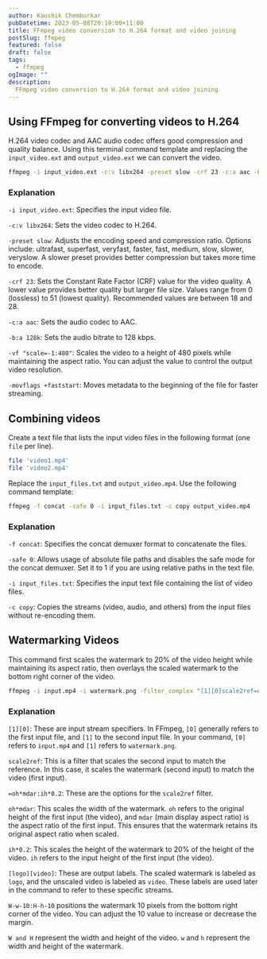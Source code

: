 ```yaml
---
author: Kaushik Chemburkar
pubDatetime: 2023-05-08T20:19:00+11:00
title: FFmpeg video conversion to H.264 format and video joining
postSlug: ffmpeg
featured: false
draft: false
tags:
  - ffmpeg
ogImage: ""
description:
  FFmpeg video conversion to H.264 format and video joining
---
```


## Using FFmpeg for converting videos to H.264

H.264 video codec and AAC audio codec offers good compression and quality balance. Using this terminal command template and replacing the `input_video.ext` and `output_video.ext` we can convert the video.

```bash
ffmpeg -i input_video.ext -c:v libx264 -preset slow -crf 23 -c:a aac -b:a 128k -vf "scale=-1:480" -movflags +faststart output_video.mp4
```

### Explanation

`-i input_video.ext`: Specifies the input video file.

`-c:v libx264`: Sets the video codec to H.264.

`-preset slow`: Adjusts the encoding speed and compression ratio. Options include: ultrafast, superfast, veryfast, faster, fast, medium, slow, slower, veryslow. A slower preset provides better compression but takes more time to encode.

`-crf 23`: Sets the Constant Rate Factor (CRF) value for the video quality. A lower value provides better quality but larger file size. Values range from 0 (lossless) to 51 (lowest quality). Recommended values are between 18 and 28.

`-c:a aac`: Sets the audio codec to AAC.

`-b:a 128k`: Sets the audio bitrate to 128 kbps.

`-vf "scale=-1:480"`: Scales the video to a height of 480 pixels while maintaining the aspect ratio. You can adjust the value to control the output video resolution.

`-movflags +faststart`: Moves metadata to the beginning of the file for faster streaming.

## Combining videos

Create a text file that lists the input video files in the following format (one `file` per line).

```bash
file 'video1.mp4'
file 'video2.mp4'
```

Replace the `input_files.txt` and `output_video.mp4`. Use the following command template:

```bash
ffmpeg -f concat -safe 0 -i input_files.txt -c copy output_video.mp4
```

### Explanation

`-f concat`: Specifies the concat demuxer format to concatenate the files.

`-safe 0`: Allows usage of absolute file paths and disables the safe mode for the concat demuxer. Set it to 1 if you are using relative paths in the text file.

`-i input_files.txt`: Specifies the input text file containing the list of video files.

`-c copy`: Copies the streams (video, audio, and others) from the input files without re-encoding them.

## Watermarking Videos

This command first scales the watermark to 20% of the video height while maintaining its aspect ratio, then overlays the scaled watermark to the bottom right corner of the video.

```bash
ffmpeg -i input.mp4 -i watermark.png -filter_complex "[1][0]scale2ref=oh*mdar:ih*0.2[logo][video];[video][logo]overlay=W-w-10:H-h-10" output_scaled.mp4
```

### Explanation

`[1][0]`: These are input stream specifiers. In FFmpeg, `[0]` generally refers to the first input file, and `[1]` to the second input file. In your command, `[0]` refers to `input.mp4` and `[1]` refers to `watermark.png`.

`scale2ref`: This is a filter that scales the second input to match the reference. In this case, it scales the watermark (second input) to match the video (first input).

`=oh*mdar:ih*0.2`: These are the options for the `scale2ref` filter.

`oh*mdar`: This scales the width of the watermark. `oh` refers to the original height of the first input (the video), and `mdar` (main display aspect ratio) is the aspect ratio of the first input. This ensures that the watermark retains its original aspect ratio when scaled.

`ih*0.2`: This scales the height of the watermark to 20% of the height of the video. `ih` refers to the input height of the first input (the video).

`[logo][video]`: These are output labels. The scaled watermark is labeled as `logo`, and the unscaled video is labeled as `video`. These labels are used later in the command to refer to these specific streams.

`W-w-10:H-h-10` positions the watermark 10 pixels from the bottom right corner of the video. You can adjust the 10 value to increase or decrease the margin.

`W and H` represent the width and height of the video.
`w` and `h` represent the width and height of the watermark.
